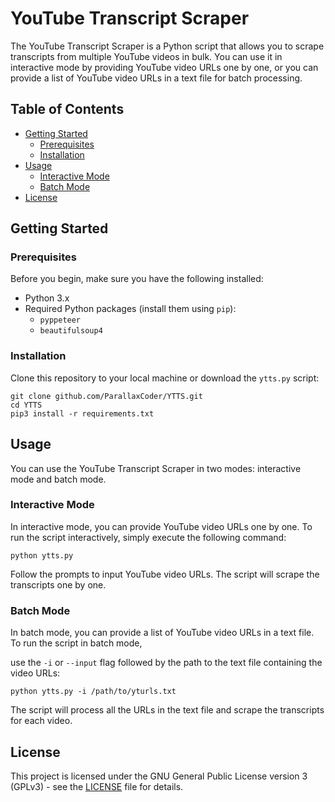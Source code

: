 # YouTube Transcript Scraper

The YouTube Transcript Scraper is a Python script that allows you to scrape transcripts from multiple YouTube videos in bulk. You can use it in interactive mode by providing YouTube video URLs one by one, or you can provide a list of YouTube video URLs in a text file for batch processing.

## Table of Contents

- [Getting Started](#getting-started)
  - [Prerequisites](#prerequisites)
  - [Installation](#installation)
- [Usage](#usage)
  - [Interactive Mode](#interactive-mode)
  - [Batch Mode](#batch-mode)
- [License](#license)

## Getting Started

### Prerequisites

Before you begin, make sure you have the following installed:

- Python 3.x
- Required Python packages (install them using `pip`):
  - `pyppeteer`
  - `beautifulsoup4`

### Installation

Clone this repository to your local machine or download the `ytts.py` script:

```shell
git clone github.com/ParallaxCoder/YTTS.git
cd YTTS
pip3 install -r requirements.txt
```
## Usage
You can use the YouTube Transcript Scraper in two modes: interactive mode and batch mode.

### Interactive Mode
In interactive mode, you can provide YouTube video URLs one by one. To run the script interactively, simply execute the following command:

```shell
python ytts.py
```

Follow the prompts to input YouTube video URLs. The script will scrape the transcripts one by one.

### Batch Mode
In batch mode, you can provide a list of YouTube video URLs in a text file. To run the script in batch mode, 

use the `-i` or `--input` flag followed by the path to the text file containing the video URLs:

```shell
python ytts.py -i /path/to/yturls.txt
```

The script will process all the URLs in the text file and scrape the transcripts for each video.

## License

This project is licensed under the GNU General Public License version 3 (GPLv3) - see the [LICENSE](LICENSE) file for details.
